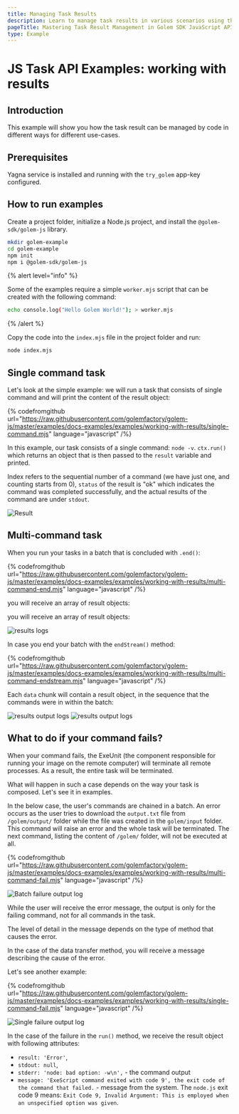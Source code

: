 ```yaml
---
title: Managing Task Results
description: Learn to manage task results in various scenarios using the Golem SDK JavaScript API, including handling single and multi-command tasks, and dealing with command failures.
pageTitle: Mastering Task Result Management in Golem SDK JavaScript API
type: Example
---
```


# JS Task API Examples: working with results

## Introduction

This example will show you how the task result can be managed by code in different ways for different use-cases.

## Prerequisites

Yagna service is installed and running with the `try_golem` app-key configured.

## How to run examples

Create a project folder, initialize a Node.js project, and install the `@golem-sdk/golem-js` library.

```bash
mkdir golem-example
cd golem-example
npm init
npm i @golem-sdk/golem-js
```

{% alert level="info" %}

Some of the examples require a simple `worker.mjs` script that can be created with the following command:

```bash
echo console.log("Hello Golem World!"); > worker.mjs
```

{% /alert  %}

Copy the code into the `index.mjs` file in the project folder and run:

```bash
node index.mjs
```

## Single command task

Let's look at the simple example: we will run a task that consists of single command and will print the content of the result object:

{% codefromgithub url="https://raw.githubusercontent.com/golemfactory/golem-js/master/examples/docs-examples/examples/working-with-results/single-command.mjs" language="javascript" /%}

In this example, our task consists of a single command: `node -v`. `ctx.run()` which returns an object that is then passed to the `result` variable and printed.

Index refers to the sequential number of a command (we have just one, and counting starts from 0),
`status` of the result is "ok" which indicates the command was completed successfully, and the actual results of the command are under `stdout`.

![Result ](/result_log.png)

## Multi-command task

When you run your tasks in a batch that is concluded with `.end()`: 
  
{% codefromgithub url="https://raw.githubusercontent.com/golemfactory/golem-js/master/examples/docs-examples/examples/working-with-results/multi-command-end.mjs" language="javascript" /%}
  
you will receive an array of result objects:

you will receive an array of result objects:

![results logs](/result_batch_log.png)

In case you end your batch with the `endStream()` method:

{% codefromgithub url="https://raw.githubusercontent.com/golemfactory/golem-js/master/examples/docs-examples/examples/working-with-results/multi-command-endstream.mjs" language="javascript" /%}

Each `data` chunk will contain a result object, in the sequence that the commands were in within the batch:

![results output logs](/batch_result_endstream_1.png)
![results output logs](/batch_result_endstream_2.png)

## What to do if your command fails?

When your command fails, the ExeUnit (the component responsible for running your image on the remote computer) will terminate all remote processes. As a result, the entire task will be terminated.

What will happen in such a case depends on the way your task is composed. Let's see it in examples.

In the below case, the user's commands are chained in a batch. An error occurs as the user tries to download the `output.txt` file from `/golem/output/` folder while the file was created in the `golem/input` folder.
This command will raise an error and the whole task will be terminated. The next command, listing the content of `/golem/` folder, will not be executed at all.

{% codefromgithub url="https://raw.githubusercontent.com/golemfactory/golem-js/master/examples/docs-examples/examples/working-with-results/multi-command-fail.mjs" language="javascript" /%}

![Batch failure output log](/bad_result_single_log.png)

While the user will receive the error message, the output is only for the failing command, not for all commands in the task.

The level of detail in the message depends on the type of method that causes the error.

In the case of the data transfer method, you will receive a message describing the cause of the error.

Let's see another example:

{% codefromgithub url="https://raw.githubusercontent.com/golemfactory/golem-js/master/examples/docs-examples/examples/working-with-results/single-command-fail.mjs" language="javascript" /%}

![Single failure output log](/bad_result_log_3.png)

In the case of the failure in the `run()` method, we receive the result object with following attributes:

- `result: 'Error'`,
- `stdout: null`,
- `stderr: 'node: bad option: -w\n',` - the command output
- `message: 'ExeScript command exited with code 9', the exit code of the command that failed.` - message from the system. The `node.js` exit code 9 means: `Exit Code 9, Invalid Argument: This is employed when an unspecified option was given`.

